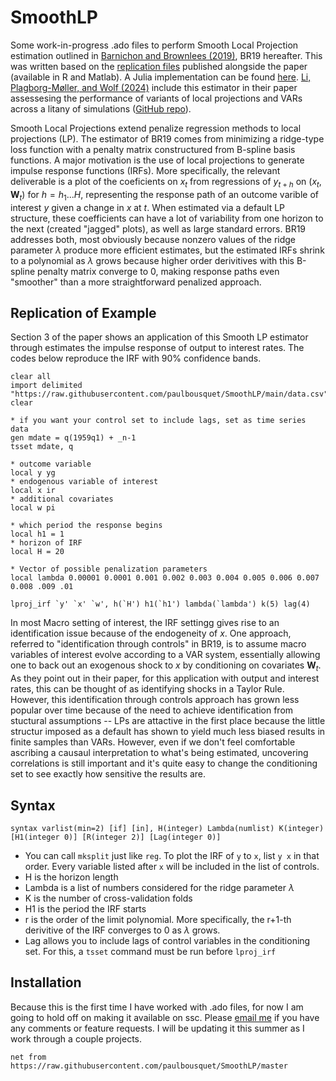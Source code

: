 # SmoothLP

Some work-in-progress .ado files to perform Smooth Local Projection estimation outlined in [Barnichon and Brownlees (2019)](https://www.mitpressjournals.org/doi/abs/10.1162/rest_a_00778), BR19 hereafter. This was written based on the [replication files](https://dataverse.harvard.edu/dataset.xhtml?persistentId=doi:10.7910/DVN/8KQJBJ) published alongside the paper (available in R and Matlab). A Julia implementation can be found [here](https://github.com/justinjjlee/SmoothLocalProjections.jl). [Li, Plagborg-Møller, and Wolf (2024)](https://www.sciencedirect.com/science/article/pii/S030440762400068X?via%3Dihub) include this estimator in their paper assessesing the performance of variants of local projections and VARs across a litany of simulations ([GitHub repo](https://github.com/dake-li/lp_var_simul)). 

Smooth Local Projections extend penalize regression methods to local projections (LP). The estimator of BR19 comes from minimizing a ridge-type loss function with a penalty matrix constructured from B-spline basis functions. A major motivation is the use of local projections to generate impulse response functions (IRFs). More specifically, the relevant deliverable is a plot of the coeficients on $x_t$ from regressions of $y_{t+h}$ on $(x_t,\boldsymbol{W}_t)$ for $h=h_1...H$, representing the response path of an outcome varible of interest $y$ given a change in $x$ at $t$. When estimated via a default LP structure, these coefficients can have a lot of variability from one horizon to the next (created "jagged" plots), as well as large standard errors. BR19 addresses both, most obviously because nonzero values of the ridge parameter $\lambda$ produce more efficient estimates, but the estimated IRFs shrink to a polynomial as $\lambda$ grows because higher order derivitives with this B-spline penalty matrix converge to 0, making response paths even "smoother" than a more straightforward penalized approach. 

## Replication of Example

Section 3 of the paper shows an application of this Smooth LP estimator through estimates the impulse response of output to interest rates. The codes below reproduce the IRF with 90% confidence bands. 

```
clear all
import delimited "https://raw.githubusercontent.com/paulbousquet/SmoothLP/main/data.csv", clear

* if you want your control set to include lags, set as time series data
gen mdate = q(1959q1) + _n-1
tsset mdate, q

* outcome variable 
local y yg
* endogenous variable of interest 
local x ir
* additional covariates 
local w pi 

* which period the response begins 
local h1 = 1
* horizon of IRF 
local H = 20

* Vector of possible penalization parameters 
local lambda 0.00001 0.0001 0.001 0.002 0.003 0.004 0.005 0.006 0.007 0.008 .009 .01

lproj_irf `y' `x' `w', h(`H') h1(`h1') lambda(`lambda') k(5) lag(4)

```
In most Macro setting of interest, the IRF settingg gives rise to an identification issue because of the endogeneity of $x$. One approach, referred to "identification through controls" in BR19, is to assume macro variables of interest evolve according to a VAR system, essentially allowing one to back out an exogenous shock to $x$ by conditioning on covariates $\boldsymbol{W}_t$. As they point out in their paper, for this application with output and interest rates, this can be thought of as identifying shocks in a Taylor Rule. However, this identification through controls approach has grown less popular over time because of the need to achieve identification from stuctural assumptions -- LPs are attactive in the first place because the little structur imposed as a default has shown to yield much less biased results in finite samples than VARs. However, even if we don't feel comfortable ascribing a causaul interpretation to what's being estimated, uncovering correlations is still important and it's quite easy to change the conditioning set to see exactly how sensitive the results are. 

## Syntax 

```
syntax varlist(min=2) [if] [in], H(integer) Lambda(numlist) K(integer) [H1(integer 0)] [R(integer 2)] [Lag(integer 0)]

```
* You can call `mksplit` just like `reg`. To plot the IRF of `y` to `x`, list `y x` in that order. Every variable listed after `x` will be included in the list of controls.
* H is the horizon length
* Lambda is a list of numbers considered for the ridge parameter $\lambda$ 
* K is the number of cross-validation folds
* H1 is the period the IRF starts
* r is the order of the limit polynomial. More specifically, the r+1-th derivitive of the IRF converges to 0 as $\lambda$ grows.
* Lag allows you to include lags of control variables in the conditioning set. For this, a `tsset` command must be run before `lproj_irf`

 
 ## Installation

 Because this is the first time I have worked with .ado files, for now I am going to hold off on making it available on ssc. Please [email me](mailto:ptb8zf@virginia.edu) if you have any comments or feature requests. I will be updating it this summer as I work through a couple projects. 

 ```
net from https://raw.githubusercontent.com/paulbousquet/SmoothLP/master 
```
